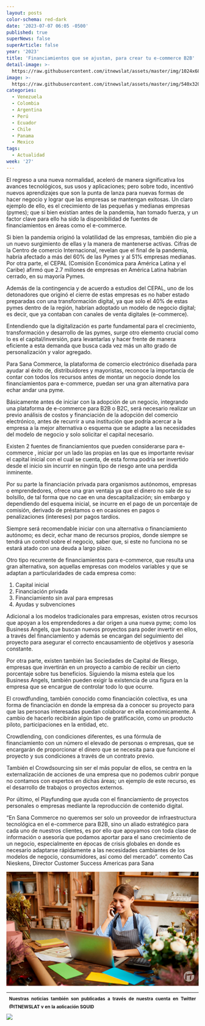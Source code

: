 ```yaml
---
layout: posts
color-schema: red-dark
date: '2023-07-07 06:05 -0500'
published: true
superNews: false
superArticle: false
year: '2023'
title: 'Financiamientos que se ajustan, para crear tu e-commerce B2B'
detail-image: >-
  https://raw.githubusercontent.com/itnewslat/assets/master/img/1024x680/mujer-pyme-g.jpg
image: >-
  https://raw.githubusercontent.com/itnewslat/assets/master/img/540x320/mujer-pyme-p.jpg
categories:
  - Venezuela
  - Colombia
  - Argentina
  - Perú
  - Ecuador
  - Chile
  - Panama
  - Mexico
tags:
  - Actualidad
week: '27'
---
```

El regreso a una nueva normalidad, aceleró de manera significativa los avances tecnológicos, sus usos y aplicaciones; pero sobre todo, incentivó nuevos aprendizajes que son la punta de lanza para nuevas formas de hacer negocio y lograr que las empresas se mantengan exitosas. Un claro ejemplo de ello, es el crecimiento de las pequeñas y medianas empresas (pymes); que si bien existían antes de la pandemia, han tomado fuerza, y un factor clave para ello ha sido la disponibilidad de fuentes de financiamientos en áreas como el e-commerce.

Si bien la pandemia originó la volatilidad de las empresas, también dio pie a un nuevo surgimiento de ellas y la manera de mantenerse activas. Cifras de la Centro de comercio Internacional, revelan que el final de la pandemia, habría afectado a más del 60% de las Pymes y al 51% empresas medianas. Por otra parte, el CEPAL (Comisión Económica para América Latina y el Caribe) afirmó que 2.7 millones de empresas en América Latina habrían cerrado, en su mayoría Pymes.

Además de la contingencia y de acuerdo a estudios del CEPAL, uno de los detonadores que originó el cierre de estas empresas es no haber estado preparadas con una transformación digital, ya que solo el 40% de estas pymes dentro de la región, habrían adoptado un modelo de negocio digital; es decir, que ya contaban con canales de venta digitales (e-commerce).

Entendiendo que la digitalización es parte fundamental para el crecimiento, transformación y desarrollo de las pymes, surge otro elemento crucial como lo es el capital/inversión, para levantarlas y hacer frente de manera eficiente a esta demanda que busca cada vez más un alto grado de personalización y valor agregado.

Para Sana Commerce, la plataforma de comercio electrónico diseñada para ayudar al éxito de, distribuidores y mayoristas, reconoce la importancia de contar con todos los recursos antes de montar un negocio donde los financiamientos para e-commerce, puedan ser una gran alternativa para echar andar una pyme. 

Básicamente antes de iniciar con la adopción de un negocio, integrando una plataforma de e-commerce para B2B o B2C, será necesario realizar un previo análisis de costos y financiación de la adopción del comercio electrónico, antes de recurrir a una institución que podría acercar a la empresa a la mejor alternativa o esquema que se adapte a las necesidades del modelo de negocio y solo solicitar el capital necesario. 

Existen 2 fuentes de financiamientos que pueden considerarse para e-commerce , iniciar por un lado las propias en las que es importante revisar el capital inicial con el cual se cuenta, de esta forma podría ser invertido desde el inicio sin incurrir en ningún tipo de riesgo ante una perdida inminente.

Por su parte la financiación privada para organismos autónomos, empresas o emprendedores, ofrece una gran ventaja ya que el dinero no sale de su bolsillo, de tal forma que no cae en una descapitalización; sin embargo y dependiendo del esquema inicial, se incurre en el pago de un porcentaje de comisión, derivado de préstamos o en ocasiones en pagos o penalizaciones (intereses) por pagos tardíos.

Siempre será recomendable iniciar con una alternativa o financiamiento autónomo; es decir, echar mano de recursos propios, donde siempre se tendrá un control sobre el negocio, saber que, si este no funciona no se estará atado con una deuda a largo plazo.

Otro tipo recurrente de financiamientos para e-commerce, que resulta una gran alternativa, son aquellas empresas con modelos variables y que se adaptan a particularidades de cada empresa como: 

1.	Capital inicial
2.	Financiación privada
3.	Financiamiento sin aval para empresas
4.	Ayudas y subvenciones

Adicional a los modelos tradicionales para empresas, existen otros recursos que apoyan a los emprendedores a dar origen a una nueva pyme; como los Business Angels, que buscan nuevos proyectos para poder invertir en ellos, a través del financiamiento y además se encargan del seguimiento del proyecto para asegurar el correcto encausamiento de objetivos y asesoría constante. 

Por otra parte, existen también las Sociedades de Capital de Riesgo, empresas que invertirán en un proyecto a cambio de recibir un cierto porcentaje sobre tus beneficios. Siguiendo la misma estela que los Business Angels, también pueden exigir la existencia de una figura en la empresa que se encargue de controlar todo lo que ocurre.

El crowdfunding, también conocido como financiación colectiva, es una forma de financiación en donde la empresa da a conocer su proyecto para que las personas interesadas puedan colaborar en ella económicamente. A cambio de hacerlo recibirán algún tipo de gratificación, como un producto piloto, participaciones en la entidad, etc.

Crowdlending, con condiciones diferentes, es una fórmula de financiamiento con un número el elevado de personas o empresas, que se encargarán de proporcionar el dinero que se necesita para que funcione el proyecto y sus condiciones a través de un contrato previo.

También el Crowdsourcing sin ser el más popular de ellos, se centra en la externalización de acciones de una empresa que no podemos cubrir porque no contamos con expertos en dichas áreas; un ejemplo de este recurso, es el desarrollo de trabajos o proyectos externos.

Por último, el Playfunding que ayuda con el financiamiento de proyectos personales o empresas mediante la reproducción de contenido digital. 

“En Sana Commerce no queremos ser solo un proveedor de infraestructura tecnológica en el e-commerce para B2B, sino un aliado estratégico para cada uno de nuestros clientes, es por ello que apoyamos con toda clase de información o asesoría que podamos aportar para el sano crecimiento de un negocio, especialmente en épocas de crisis globales en donde es necesario adaptarse rápidamente a las necesidades cambiantes de los modelos de negocio, consumidores, así como del mercado”. comento Cas Nieskens, Director Customer Success Americas para Sana

![](https://raw.githubusercontent.com/itnewslat/assets/master/img/540x320/mujer-pyme-p.jpg)

<table style="height: 42px;" width="569">
<tbody>
<tr>
<td style="text-align: justify;"><sub><strong>Nuestras noticias también son publicadas a través de nuestra cuenta en Twitter <a href="https://twitter.com/itnewslat?lang=es">@ITNEWSLAT</a> y en la aplicación <a href="https://squidapp.co/en/">SQUID</a></strong></sub></td>
</tr>
</tbody>
</table>
<img src="https://tracker.metricool.com/c3po.jpg?hash=56f88a41e39ab42c063cc51676587a04"/>